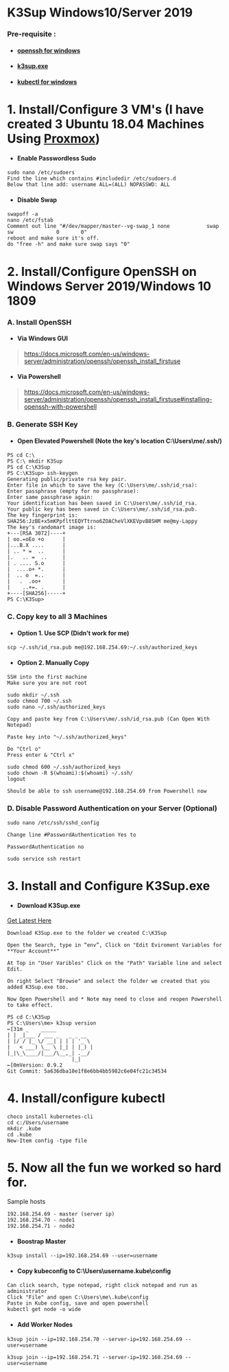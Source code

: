 # K3Sup Windows10/Server 2019

### Pre-requisite :

* #### [openssh for windows ](https://docs.microsoft.com/en-us/windows-server/administration/openssh/openssh_install_firstuse)
* #### [k3sup.exe](https://github.com/alexellis/k3sup/releases)
* #### [kubectl for windows](https://kubernetes.io/docs/tasks/tools/install-kubectl/#install-kubectl-on-windows)

# 1. Install/Configure 3 VM's (I have created 3 Ubuntu 18.04 Machines Using [Proxmox](https://www.proxmox.com/en/))

* #### Enable Passwordless Sudo

```
sudo nano /etc/sudoers
Find the line which contains #includedir /etc/sudoers.d
Below that line add: username ALL=(ALL) NOPASSWD: ALL
```

* #### Disable Swap

```
swapoff -a
nano /etc/fstab
Comment out line "#/dev/mapper/master--vg-swap_1 none            swap    sw              0       0"
reboot and make sure it's off.
do "free -h" and make sure swap says "0"
```



# 2. Install/Configure OpenSSH on Windows Server 2019/Windows 10 1809

### A. Install OpenSSH

* #### Via Windows GUI


> https://docs.microsoft.com/en-us/windows-server/administration/openssh/openssh_install_firstuse 

* #### Via Powershell


> https://docs.microsoft.com/en-us/windows-server/administration/openssh/openssh_install_firstuse#installing-openssh-with-powershell 

### B. Generate SSH Key

* #### Open Elevated Powershell (Note the key's location C:\Users\me/.ssh/)

```
PS cd C:\
PS C:\ mkdir K3Sup
PS cd C:\K3Sup
PS C:\K3Sup> ssh-keygen
Generating public/private rsa key pair.
Enter file in which to save the key (C:\Users\me/.ssh/id_rsa):
Enter passphrase (empty for no passphrase):
Enter same passphrase again:
Your identification has been saved in C:\Users\me/.ssh/id_rsa.
Your public key has been saved in C:\Users\me/.ssh/id_rsa.pub.
The key fingerprint is:
SHA256:JzBE+x5mKPpflttEQYTtrno6ZOACheVlXKEVpvB8SHM me@my-Lappy
The key's randomart image is:
+---[RSA 3072]----+
| oo.=oEo +o      |
|...B.X ....      |
| .. * =  ..      |
|.   .. =  ..     |
| . .... S.o      |
|  ....o+ *.      |
|  .. o  =..      |
|   .  .oo+       |
|    ..+=. .      |
+----[SHA256]-----+
PS C:\K3Sup>
```

### C. Copy key to all 3 Machines

* #### Option 1. Use SCP (Didn't work for me)

```
scp ~/.ssh/id_rsa.pub me@192.168.254.69:~/.ssh/authorized_keys
```
* #### Option 2. Manually Copy 

```
SSH into the first machine
Make sure you are not root

sudo mkdir ~/.ssh
sudo chmod 700 ~/.ssh
sudo nano ~/.ssh/authorized_keys

Copy and paste key from C:\Users\me/.ssh/id_rsa.pub (Can Open With Notepad)

Paste key into "~/.ssh/authorized_keys"

Do "Ctrl o" 
Press enter & "Ctrl x"

sudo chmod 600 ~/.ssh/authorized_keys
sudo chown -R $(whoami):$(whoami) ~/.ssh/
logout

Should be able to ssh username@192.168.254.69 from Powershell now
```
### D. Disable Password Authentication on your Server (Optional)

```
sudo nano /etc/ssh/sshd_config

Change line #PasswordAuthentication Yes to

PasswordAuthentication no

sudo service ssh restart
```

# 3. Install and Configure K3Sup.exe

* #### Download K3Sup.exe

[Get Latest Here](https://github.com/alexellis/k3sup/releases)

```
Download K3Sup.exe to the folder we created C:\K3Sup

Open the Search, type in “env”, Click on "Edit Eviroment Variables for **Your Account**"

At Top in "User Varibles" Click on the "Path" Variable line and select Edit.

On right Select "Browse" and select the folder we created that you added K3Sup.exe too.
```
```
Now Open Powershell and * Note may need to close and reopen Powershell to take effect.

PS cd C:\K3Sup
PS C:\Users\me> k3sup version
←[31m _    _____
| | _|___ / ___ _   _ _ __
| |/ / |_ \/ __| | | | '_ \
|   < ___) \__ \ |_| | |_) |
|_|\_\____/|___/\__,_| .__/
                     |_|
←[0mVersion: 0.9.2
Git Commit: 5a636dba10e1f8e6bb4bb5982c6e04fc21c34534
```

# 4. Install/configure kubectl

```
choco install kubernetes-cli
cd c:/Users/username
mkdir .kube
cd .kube
New-Item config -type file
```

# 5. Now all the fun we worked so hard for. 

Sample hosts

```
192.168.254.69 - master (server ip)
192.168.254.70 - node1
192.168.254.71 - node2
```


* #### Boostrap Master

``` 
k3sup install --ip=192.168.254.69 --user=username
```
* #### Copy kubeconfig to C:\Users\username\.kube\config

```
Can click search, type notepad, right click notepad and run as administrator
Click "File" and open C:\Users\me\.kube\config
Paste in Kube config, save and open powershell
kubectl get node -o wide
```

* #### Add Worker Nodes

```
k3sup join --ip=192.168.254.70 --server-ip=192.168.254.69 --user=username

k3sup join --ip=192.168.254.71 --server-ip=192.168.254.69 --user=username
```




